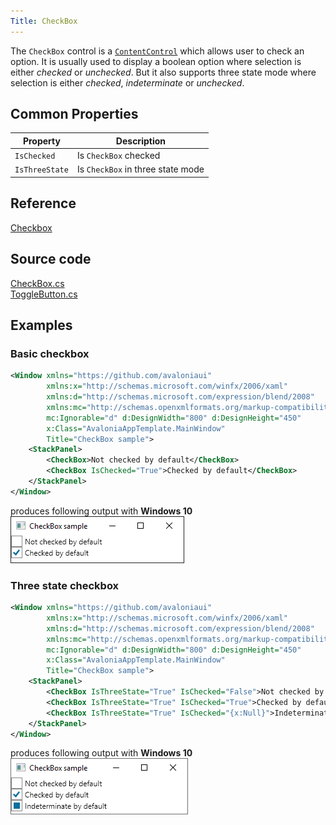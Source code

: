 ```yaml
---
Title: CheckBox
---
```

The `CheckBox` control is a [`ContentControl`](contentcontrol) which allows user to check an option. It is usually used to display a boolean option where selection is either *checked* or *unchecked*. But it also supports three state mode where selection is either *checked*, *indeterminate* or *unchecked*.

## Common Properties

|Property|Description|
|--------|-----------|
|`IsChecked`|Is `CheckBox` checked|
|`IsThreeState`|Is `CheckBox` in three state mode|

## Reference
[Checkbox](http://reference.avaloniaui.net/api/Avalonia.Controls/Checkbox/)

## Source code

[CheckBox.cs](https://github.com/AvaloniaUI/Avalonia/blob/master/src/Avalonia.Controls/CheckBox.cs)  
[ToggleButton.cs](https://github.com/AvaloniaUI/Avalonia/blob/master/src/Avalonia.Controls/Primitives/ToggleButton.cs)

## Examples

### Basic checkbox

```xml
<Window xmlns="https://github.com/avaloniaui"
        xmlns:x="http://schemas.microsoft.com/winfx/2006/xaml"
        xmlns:d="http://schemas.microsoft.com/expression/blend/2008"
        xmlns:mc="http://schemas.openxmlformats.org/markup-compatibility/2006"
        mc:Ignorable="d" d:DesignWidth="800" d:DesignHeight="450"
        x:Class="AvaloniaAppTemplate.MainWindow"
        Title="CheckBox sample">
    <StackPanel>
        <CheckBox>Not checked by default</CheckBox>
        <CheckBox IsChecked="True">Checked by default</CheckBox>
    </StackPanel>
</Window>
```
produces following output with **Windows 10**  
![Basic checkbox](images/checkbox_basic.png)

### Three state checkbox

```xml
<Window xmlns="https://github.com/avaloniaui"
        xmlns:x="http://schemas.microsoft.com/winfx/2006/xaml"
        xmlns:d="http://schemas.microsoft.com/expression/blend/2008"
        xmlns:mc="http://schemas.openxmlformats.org/markup-compatibility/2006"
        mc:Ignorable="d" d:DesignWidth="800" d:DesignHeight="450"
        x:Class="AvaloniaAppTemplate.MainWindow"
        Title="CheckBox sample">
    <StackPanel>
        <CheckBox IsThreeState="True" IsChecked="False">Not checked by default</CheckBox>
        <CheckBox IsThreeState="True" IsChecked="True">Checked by default</CheckBox>
        <CheckBox IsThreeState="True" IsChecked="{x:Null}">Indeterminate by default</CheckBox>
    </StackPanel>
</Window>
```
produces following output with **Windows 10**  
![Three state checkbox](images/checkbox_threestate.png)

